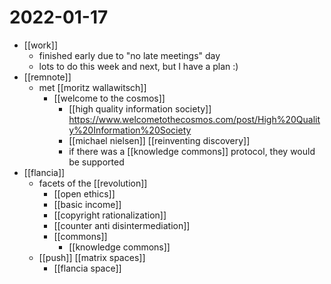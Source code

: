 # 2022-01-17

- [[work]]
  - finished early due to "no late meetings" day
  - lots to do this week and next, but I have a plan :)
- [[remnote]]
  - met [[moritz wallawitsch]]
    - [[welcome to the cosmos]]
      - [[high quality information society]] https://www.welcometothecosmos.com/post/High%20Quality%20Information%20Society
      - [[michael nielsen]] [[reinventing discovery]]
      - if there was a [[knowledge commons]] protocol, they would be supported
- [[flancia]]
  - facets of the [[revolution]]
    - [[open ethics]]
    - [[basic income]]
    - [[copyright rationalization]]
    - [[counter anti disintermediation]]
    - [[commons]]
      - [[knowledge commons]]
  - [[push]] [[matrix spaces]]
    - [[flancia space]]

